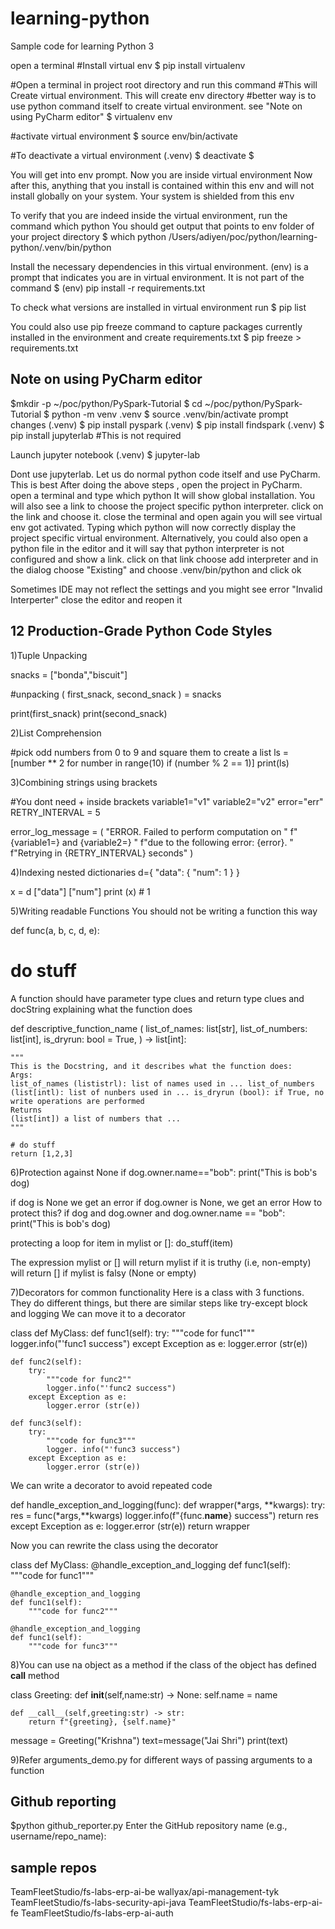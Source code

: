 # learning-python
Sample code for learning Python 3

open a terminal
#Install virtual env
$ pip install virtualenv

#Open a terminal in project root directory and run this command
#This will Create virtual environment. This will create  env directory
#better way is to use python command itself to create virtual environment. see "Note on using PyCharm editor"
$ virtualenv env

#activate virtual environment
$ source env/bin/activate

#To deactivate a virtual environment 
(.venv) $ deactivate
$


You will get into env prompt. Now you are inside virtual environment
Now after this, anything that you install is contained within this env
and will not install globally on your system. Your system is shielded from this env

To verify that you are indeed inside the virtual environment,
run the command
which python
You should get output that points to env folder of your project directory
$ which python
/Users/adiyen/poc/python/learning-python/.venv/bin/python


Install the necessary dependencies in this virtual environment.
(env) is a prompt that indicates you are in virtual environment. It is
not part of the command
$ (env) pip install -r requirements.txt

To check what versions are installed in virtual environment run
$ pip list

You could also use pip freeze command to capture packages currently
installed in the environment and create requirements.txt
$ pip freeze > requirements.txt

Note on using PyCharm editor
-------------------
$mkdir -p ~/poc/python/PySpark-Tutorial
$ cd ~/poc/python/PySpark-Tutorial
$ python -m venv .venv
$ source .venv/bin/activate
prompt changes
(.venv) $ pip install pyspark
(.venv) $ pip install findspark
(.venv) $ pip install jupyterlab #This is not required

Launch jupyter notebook
(.venv) $ jupyter-lab

Dont use jupyterlab. Let us do normal python code itself and use PyCharm. This is best
After doing the above steps , open the project in PyCharm. open a terminal and type which python
It will show global installation. You will also see a link to choose the project specific
python interpreter. click on the link and choose it. close the terminal and open again
you will see virtual env got activated. Typing which python will now correctly display 
the project specific virtual environment. Alternatively, you could also open a python file
in the editor and it will say that python interpreter is not configured and show a link. click
on that link choose add interpreter and in the dialog choose "Existing" and choose .venv/bin/python
and click ok


Sometimes IDE may not reflect the settings and you might see error "Invalid Interperter" 
close the editor and reopen it


12 Production-Grade Python Code Styles
----------------------------------
1)Tuple Unpacking

snacks = ["bonda","biscuit"]

#unpacking
(
    first_snack,
    second_snack
) = snacks

print(first_snack)
print(second_snack)



2)List Comprehension

#pick odd numbers from 0 to 9 and square them to create a list
ls = [number ** 2
      for number in range(10)
      if (number % 2 == 1)]
print(ls)

3)Combining strings using brackets

#You dont need + inside brackets
variable1="v1"
variable2="v2"
error="err"
RETRY_INTERVAL = 5

error_log_message = (
"ERROR. Failed to perform computation on " 
f"{variable1=} and {variable2=} "
f"due to the following error: {error}. " 
f"Retrying in {RETRY_INTERVAL} seconds"
)

4)Indexing nested dictionaries
d={
     "data": {
             "num": 1
     }
 }

x = d ["data"] ["num"]
print (x) # 1

5)Writing readable Functions
You should not be writing a function this way

def func(a, b, c, d, e):
# do stuff

A function should have parameter type clues and return type clues and
docString explaining what the function does

def descriptive_function_name ( list_of_names: list[str], 
    list_of_numbers: list[int],
    is_dryrun: bool = True,
) -> list[int]:

    """
    This is the Docstring, and it describes what the function does:
    Args:
    list_of_names (lististrl): list of names used in ... list_of_numbers (list[intl): list of nunbers used in ... is_dryrun (bool): if True, no write operations are performed
    Returns
    (list[int]) a list of numbers that ...
    """
    
    # do stuff
    return [1,2,3]


6)Protection against None
if dog.owner.name=="bob":
    print("This is bob's dog)

if dog is None we get an error
if dog.owner is None, we get an error
How to protect this?
if dog and dog.owner and dog.owner.name == "bob":
    print("This is bob's dog)

protecting a loop 
for item in mylist or []:
    do_stuff(item)

The expression mylist or [] will return mylist if it is truthy (i.e, non-empty)
will return [] if mylist is falsy (None or empty)

7)Decorators for common functionality
Here is a class with 3 functions. They do different things,
but there are similar steps like try-except block and logging
We can move it to a decorator

class def MyClass:
    def func1(self):
        try:
            """code for func1"""
            logger.info("'func1 success")
        except Exception as e:
            logger.error (str(e))

    def func2(self):
        try:
            """code for func2""
            logger.info("'func2 success")
        except Exception as e:
            logger.error (str(e))

    def func3(self):
        try:
            """code for func3"""
            logger. info("'func3 success")
        except Exception as e:
            logger.error (str(e))

We can write a decorator to avoid repeated code

def handle_exception_and_logging(func):
    def wrapper(*args, **kwargs):
        try:
            res = func(*args,**kwargs)
            logger.info(f"{func.__name__} success")
            return res
        except Exception as e:
            logger.error (str(e))
    return wrapper

Now you can rewrite the class using the decorator

class def MyClass:
    @handle_exception_and_logging
    def func1(self):
        """code for func1"""

    @handle_exception_and_logging
    def func1(self):
        """code for func2"""

    @handle_exception_and_logging
    def func1(self):
        """code for func3"""

8)You can use na object as a method if the class of the object
has defined __call__ method

class Greeting:
    def __init__(self,name:str) -> None:
        self.name = name
    
    def __call__(self,greeting:str) -> str:
        return f"{greeting}, {self.name}"

message = Greeting("Krishna")
text=message("Jai Shri")
print(text)

9)Refer arguments_demo.py for different ways of passing 
arguments to a function

Github reporting
---------------
$python github_reporter.py
Enter the GitHub repository name (e.g., username/repo_name): 

sample repos
-----
TeamFleetStudio/fs-labs-erp-ai-be
wallyax/api-management-tyk
TeamFleetStudio/fs-labs-security-api-java
TeamFleetStudio/fs-labs-erp-ai-fe
TeamFleetStudio/fs-labs-erp-ai-auth

